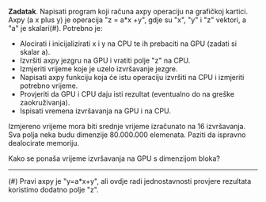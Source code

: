 **Zadatak**. Napisati program koji računa axpy operaciju na grafičkoj kartici.
Axpy (a x plus y) je operacija "z = a*x +y", gdje su "x", "y" i "z" vektori, a "a" je skalari(#).
Potrebno je:

- Alocirati i inicijalizirati x i y na CPU te ih prebaciti na GPU (zadati si skalar a).
- Izvršiti axpy jezgru na GPU i vratiti polje "z" na CPU. 
- Izmjeriti vrijeme koje je uzelo izvršavanje jezgre. 
- Napisati axpy funkciju koja će istu operaciju izvršiti na CPU i izmjeriti potrebno vrijeme.
- Provjeriti da GPU i CPU daju isti rezultat (eventualno do na greške zaokruživanja). 
- Ispisati vremena izvršavanja na GPU i na CPU. 

Izmjereno vrijeme mora biti srednje vrijeme izračunato na 16 izvršavanja.
Sva polja neka budu dimenzije 80.000.000 elemenata. Paziti da ispravno dealocirate memoriju. 

Kako se ponaša vrijeme izvršavanja na GPU s dimenzijom bloka?

---
(#) Pravi axpy je "y=a*x+y", ali ovdje radi jednostavnosti provjere rezultata koristimo dodatno 
polje "z".
